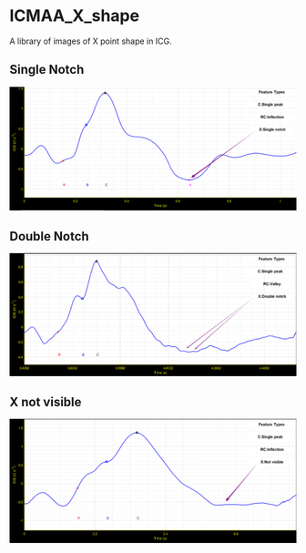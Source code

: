 # ICMAA_X_shape
A library of images of X point shape in ICG.

## Single Notch
![](Single_notch.png)

## Double Notch
![](Double_notch.png)

## X not visible
![](X_not_visible.png)
